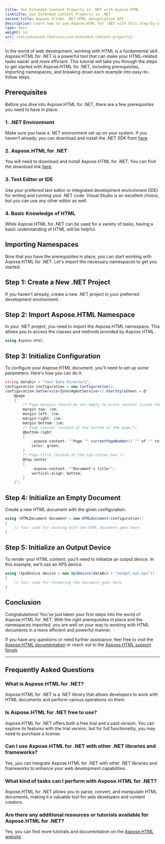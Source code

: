 ```yaml
---
title: Use Extended Content Property in .NET with Aspose.HTML
linktitle: Use Extended Content Property in .NET
second_title: Aspose.Slides .NET HTML manipulation API
description: Learn how to use Aspose.HTML for .NET with this step-by-step guide. Enhance your HTML skills and streamline your web development projects.
type: docs
weight: 14
url: /net/advanced-features/use-extended-content-property/
---
```


In the world of web development, working with HTML is a fundamental skill. Aspose.HTML for .NET is a powerful tool that can make your HTML-related tasks easier and more efficient. This tutorial will take you through the steps to get started with Aspose.HTML for .NET, including prerequisites, importing namespaces, and breaking down each example into easy-to-follow steps.

## Prerequisites

Before you dive into Aspose.HTML for .NET, there are a few prerequisites you need to have in place:

### 1. .NET Environment

Make sure you have a .NET environment set up on your system. If you haven't already, you can download and install the .NET SDK from [here](https://releases.aspose.com/html/net/).

### 2. Aspose.HTML for .NET

You will need to download and install Aspose.HTML for .NET. You can find the download link [here](https://releases.aspose.com/html/net/).

### 3. Text Editor or IDE

Use your preferred text editor or integrated development environment (IDE) for writing and running your .NET code. Visual Studio is an excellent choice, but you can use any other editor as well.

### 4. Basic Knowledge of HTML

While Aspose.HTML for .NET can be used for a variety of tasks, having a basic understanding of HTML will be helpful.

## Importing Namespaces

Now that you have the prerequisites in place, you can start working with Aspose.HTML for .NET. Let's import the necessary namespaces to get you started.

## Step 1: Create a New .NET Project

If you haven't already, create a new .NET project in your preferred development environment.

## Step 2: Import Aspose.HTML Namespace

In your .NET project, you need to import the Aspose.HTML namespace. This allows you to access the classes and methods provided by Aspose.HTML.

```csharp
using Aspose.Html;
```

## Step 3: Initialize Configuration

To configure your Aspose.HTML document, you'll need to set up some parameters. Here's how you can do it:

```csharp
string dataDir = "Your Data Directory";
Configuration configuration = new Configuration();
configuration.GetService<IUserAgentService>().UserStyleSheet = @"
    @page 
    {
        /* Page margins should be not empty to write content inside the margin-boxes */
        margin-top: 1cm;
        margin-left: 2cm;
        margin-right: 2cm;
        margin-bottom: 2cm;
        /* Page counter located at the bottom of the page */
        @bottom-right
        {
            -aspose-content: ""Page "" currentPageNumber() "" of "" totalPagesNumber();
            color: green;
        }
        /* Page title located at the top-center box */
        @top-center
        {
            -aspose-content: ""Document's title"";
            vertical-align: bottom;
        }    
    }";
```

## Step 4: Initialize an Empty Document

Create a new HTML document with the given configuration.

```csharp
using (HTMLDocument document = new HTMLDocument(configuration))
{
    // Your code for working with the HTML document goes here
}
```

## Step 5: Initialize an Output Device

To render your HTML content, you'll need to initialize an output device. In this example, we'll use an XPS device.

```csharp
using (XpsDevice device = new XpsDevice(dataDir + "output_out.xps"))
{
    // Your code for rendering the document goes here
}
```

## Conclusion

Congratulations! You've just taken your first steps into the world of Aspose.HTML for .NET. With the right prerequisites in place and the namespaces imported, you are well on your way to working with HTML documents in a more efficient and powerful manner.

If you have any questions or need further assistance, feel free to visit the [Aspose.HTML documentation](https://reference.aspose.com/html/net/) or reach out to the [Aspose.HTML support forum](https://forum.aspose.com/).

---

## Frequently Asked Questions

### What is Aspose.HTML for .NET?
   Aspose.HTML for .NET is a .NET library that allows developers to work with HTML documents and perform various operations on them.

### Is Aspose.HTML for .NET free to use?
   Aspose.HTML for .NET offers both a free trial and a paid version. You can explore its features with the trial version, but for full functionality, you may need to purchase a license.

### Can I use Aspose.HTML for .NET with other .NET libraries and frameworks?
   Yes, you can integrate Aspose.HTML for .NET with other .NET libraries and frameworks to enhance your web development capabilities.

### What kind of tasks can I perform with Aspose.HTML for .NET?
   Aspose.HTML for .NET allows you to parse, convert, and manipulate HTML documents, making it a valuable tool for web developers and content creators.

### Are there any additional resources or tutorials available for Aspose.HTML for .NET?
   Yes, you can find more tutorials and documentation on the [Aspose.HTML website](https://reference.aspose.com/html/net/).


